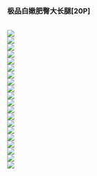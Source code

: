 <h3>极品白嫩肥臀大长腿[20P]</h3><br><div ><img src='https://23img.com/i/2023/10/12/zo9x6j.jpg'><br /><img src='https://23img.com/i/2023/10/12/zoaxhp.jpg'><br /><img src='https://23img.com/i/2023/10/12/zofp4n.jpg'><br /><img src='https://23img.com/i/2023/10/12/zohesr.jpg'><br /><img src='https://23img.com/i/2023/10/12/zoji8y.jpg'><br /><img src='https://23img.com/i/2023/10/12/zotoou.jpg'><br /><img src='https://23img.com/i/2023/10/12/zov7nq.jpg'><br /><img src='https://23img.com/i/2023/10/12/zowrjx.jpg'><br /><img src='https://23img.com/i/2023/10/12/zozw5g.jpg'><br /><img src='https://23img.com/i/2023/10/12/zp1tjn.jpg'><br /><img src='https://23img.com/i/2023/10/12/zp3na8.jpg'><br /><img src='https://23img.com/i/2023/10/12/zp59tk.jpg'><br /><img src='https://23img.com/i/2023/10/12/zpf2au.jpg'><br /><img src='https://23img.com/i/2023/10/12/zpg7v9.jpg'><br /><img src='https://23img.com/i/2023/10/12/zphdyx.jpg'><br /><img src='https://23img.com/i/2023/10/12/zpi5g4.jpg'><br /><img src='https://23img.com/i/2023/10/12/zpjinx.jpg'><br /><img src='https://23img.com/i/2023/10/12/zpkt1a.jpg'><br /><img src='https://23img.com/i/2023/10/12/zplstt.jpg'><br /><img src='https://23img.com/i/2023/10/12/zpnf28.jpg'><br />
        </div><br>